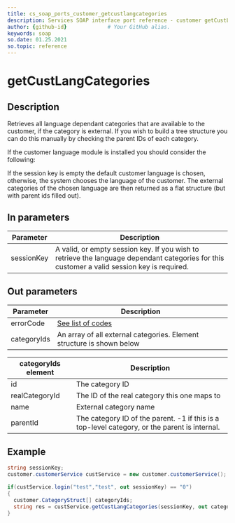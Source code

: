 ```yaml
---
title: cs_soap_ports_customer_getcustlangcategories
description: Services SOAP interface port reference - customer getCustLangCategories
author: {github-id}             # Your GitHub alias.
keywords: soap
so.date: 01.25.2021
so.topic: reference
---
```


# getCustLangCategories

## Description

Retrieves all language dependant categories that are available to the customer, if the category is external. If you wish to build a tree structure you can do this manually by checking the parent IDs of each category.

If the customer language module is installed you should consider the following:

If the session key is empty the default customer language is chosen, otherwise, the system chooses the language of the customer. The external categories of the chosen language are then returned as a flat structure (but with parent ids filled out).

## In parameters

| Parameter | Description |
|---|---|
| sessionKey | A valid, or empty session key. If you wish to retrieve the language dependant categories for this customer a valid session key is required. |

## Out parameters

| Parameter | Description |
|---|---|
| errorCode | [See list of codes][1] |
| categoryIds | An array of all external categories. Element structure is shown below |

| categoryIds element | Description |
|---|---|
| id | The category ID |
| realCategoryId | The ID of the real category this one maps to |
| name | External category name |
| parentId | The category ID of the parent. -1 if this is a top-level category, or the parent is internal. |

## Example

```csharp
string sessionKey;
customer.customerService custService = new customer.customerService();

if(custService.login("test","test", out sessionKey) == "0")
{
  customer.CategoryStruct[] categoryIds;
  string res = custService.getCustLangCategories(sessionKey, out categoryIds);
}
```

<!-- Referenced links -->
[1]: ../error-codes.md

<!-- Referenced links -->
[1]: ../error-codes.md
